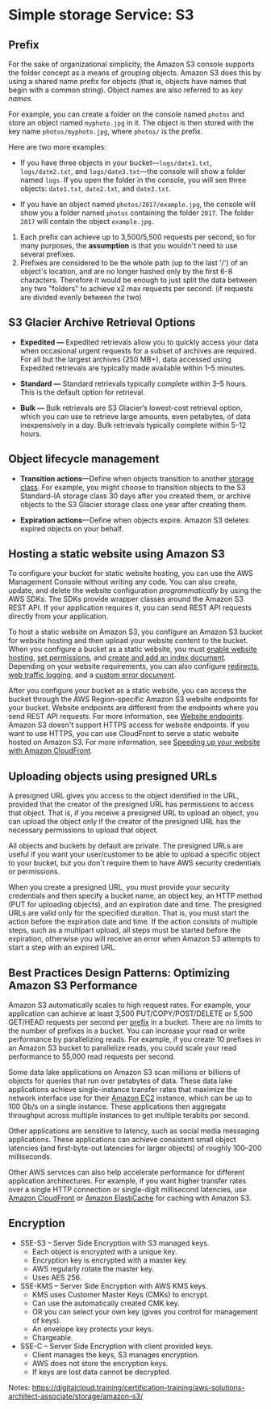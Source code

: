 # Simple storage Service: S3

## Prefix
For the sake of organizational simplicity, the Amazon S3 console supports the folder concept as a means of grouping objects. Amazon S3 does this by using a shared name prefix for objects (that is, objects have names that begin with a common string). Object names are also referred to as  _key names_.

For example, you can create a folder on the console named  `photos`  and store an object named  `myphoto.jpg`  in it. The object is then stored with the key name  `photos/myphoto.jpg`, where  `photos/`  is the prefix.

Here are two more examples:

-   If you have three objects in your bucket—`logs/date1.txt`,  `logs/date2.txt`, and  `logs/date3.txt`—the console will show a folder named  `logs`. If you open the folder in the console, you will see three objects:  `date1.txt`,  `date2.txt`, and  `date3.txt`.
    
-   If you have an object named  `photos/2017/example.jpg`, the console will show you a folder named  `photos`  containing the folder  `2017`. The folder  `2017`  will contain the object  `example.jpg`.

1.  Each prefix can achieve up to 3,500/5,500 requests per second, so for many purposes, the  **assumption**  is that you wouldn't need to use several prefixes.
2.  Prefixes are considered to be the whole path (up to the last '/') of an object's location, and are no longer hashed only by the first 6-8 characters. Therefore it would be enough to just split the data between any two "folders" to achieve x2 max requests per second. (if requests are divided evenly between the two)


## S3 Glacier Archive Retrieval Options
-   **Expedited —**  Expedited retrievals allow you to quickly access your data when occasional urgent requests for a subset of archives are required. For all but the largest archives (250 MB+), data accessed using Expedited retrievals are typically made available within 1–5 minutes.
    
-   **Standard —**  Standard retrievals typically complete within 3–5 hours. This is the default option for retrieval.
    
-   **Bulk —**  Bulk retrievals are S3 Glacier’s lowest-cost retrieval option, which you can use to retrieve large amounts, even petabytes, of data inexpensively in a day. Bulk retrievals typically complete within 5–12 hours.

## Object lifecycle management
-   **Transition actions**—Define when objects transition to another  [storage class](https://docs.aws.amazon.com/AmazonS3/latest/dev/storage-class-intro.html). For example, you might choose to transition objects to the S3 Standard-IA storage class 30 days after you created them, or archive objects to the S3 Glacier storage class one year after creating them.
    
-   **Expiration actions**—Define when objects expire. Amazon S3 deletes expired objects on your behalf.

## Hosting a static website using Amazon S3
To configure your bucket for static website hosting, you can use the AWS Management Console without writing any code. You can also create, update, and delete the website configuration  _programmatically_  by using the AWS SDKs. The SDKs provide wrapper classes around the Amazon S3 REST API. If your application requires it, you can send REST API requests directly from your application.

To host a static website on Amazon S3, you configure an Amazon S3 bucket for website hosting and then upload your website content to the bucket. When you configure a bucket as a static website, you must  [enable website hosting](https://docs.aws.amazon.com/AmazonS3/latest/dev/EnableWebsiteHosting.html),  [set permissions](https://docs.aws.amazon.com/AmazonS3/latest/dev/WebsiteAccessPermissionsReqd.html), and  [create and add an index document](https://docs.aws.amazon.com/AmazonS3/latest/dev/IndexDocumentSupport.html). Depending on your website requirements, you can also configure  [redirects](https://docs.aws.amazon.com/AmazonS3/latest/dev/how-to-page-redirect.html),  [web traffic logging](https://docs.aws.amazon.com/AmazonS3/latest/dev/LoggingWebsiteTraffic.html), and a  [custom error document](https://docs.aws.amazon.com/AmazonS3/latest/dev/CustomErrorDocSupport.html).

After you configure your bucket as a static website, you can access the bucket through the AWS Region-specific Amazon S3 website endpoints for your bucket. Website endpoints are different from the endpoints where you send REST API requests. For more information, see  [Website endpoints](https://docs.aws.amazon.com/AmazonS3/latest/dev/WebsiteEndpoints.html). Amazon S3 doesn't support HTTPS access for website endpoints. If you want to use HTTPS, you can use CloudFront to serve a static website hosted on Amazon S3. For more information, see  [Speeding up your website with Amazon CloudFront](https://docs.aws.amazon.com/AmazonS3/latest/dev/website-hosting-cloudfront-walkthrough.html).

## Uploading objects using presigned URLs

A presigned URL gives you access to the object identified in the URL, provided that the creator of the presigned URL has permissions to access that object. That is, if you receive a presigned URL to upload an object, you can upload the object only if the creator of the presigned URL has the necessary permissions to upload that object.

All objects and buckets by default are private. The presigned URLs are useful if you want your user/customer to be able to upload a specific object to your bucket, but you don't require them to have AWS security credentials or permissions.

When you create a presigned URL, you must provide your security credentials and then specify a bucket name, an object key, an HTTP method (PUT for uploading objects), and an expiration date and time. The presigned URLs are valid only for the specified duration. That is, you must start the action before the expiration date and time. If the action consists of multiple steps, such as a multipart upload, all steps must be started before the expiration, otherwise you will receive an error when Amazon S3 attempts to start a step with an expired URL.

## Best Practices Design Patterns: Optimizing Amazon S3 Performance

Amazon S3 automatically scales to high request rates. For example, your application can achieve at least 3,500 PUT/COPY/POST/DELETE or 5,500 GET/HEAD requests per second per  [prefix](https://docs.aws.amazon.com/general/latest/gr/glos-chap.html#keyprefix)  in a bucket. There are no limits to the number of prefixes in a bucket. You can increase your read or write performance by parallelizing reads. For example, if you create 10 prefixes in an Amazon S3 bucket to parallelize reads, you could scale your read performance to 55,000 read requests per second.

Some data lake applications on Amazon S3 scan millions or billions of objects for queries that run over petabytes of data. These data lake applications achieve single-instance transfer rates that maximize the network interface use for their  [Amazon EC2](https://docs.aws.amazon.com/ec2/index.html)  instance, which can be up to 100 Gb/s on a single instance. These applications then aggregate throughput across multiple instances to get multiple terabits per second.

Other applications are sensitive to latency, such as social media messaging applications. These applications can achieve consistent small object latencies (and first-byte-out latencies for larger objects) of roughly 100–200 milliseconds.

Other AWS services can also help accelerate performance for different application architectures. For example, if you want higher transfer rates over a single HTTP connection or single-digit millisecond latencies, use  [Amazon CloudFront](https://docs.aws.amazon.com/cloudfront/index.html)  or  [Amazon ElastiCache](https://docs.aws.amazon.com/elasticache/index.html)  for caching with Amazon S3.


## Encryption
-   SSE-S3 – Server Side Encryption with S3 managed keys.
    -   Each object is encrypted with a unique key.
    -   Encryption key is encrypted with a master key.
    -   AWS regularly rotate the master key.
    -   Uses AES 256.
-   SSE-KMS – Server Side Encryption with AWS KMS keys.
    -   KMS uses Customer Master Keys (CMKs) to encrypt.
    -   Can use the automatically created CMK key.
    -   OR you can select your own key (gives you control for management of keys).
    -   An envelope key protects your keys.
    -   Chargeable.
-   SSE-C – Server Side Encryption with client provided keys.
    -   Client manages the keys, S3 manages encryption.
    -   AWS does not store the encryption keys.
    -   If keys are lost data cannot be decrypted.

Notes: https://digitalcloud.training/certification-training/aws-solutions-architect-associate/storage/amazon-s3/
